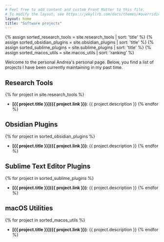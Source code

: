 ```yaml
---
# Feel free to add content and custom Front Matter to this file.
# To modify the layout, see https://jekyllrb.com/docs/themes/#overriding-theme-defaults
layout: home
title: "Software projects"
---
```


{% assign sorted_research_tools = site.research_tools | sort: 'title' %}
{% assign sorted_obsidian_plugins = site.obsidian_plugins | sort: 'title' %}
{% assign sorted_sublime_plugins = site.sublime_plugins | sort: 'title' %}
{% assign sorted_macos_utils = site.macos_utils | sort: 'ranking' %}

Welcome to the personal Andrea's personal page. Below, you find a list of projects I have been currently maintaining in my past time.

## Research Tools
{% for project in site.research_tools %}
- **[{{ project.title }}]({{ project.link }})**: {{ project.description }}
{% endfor %}

## Obsidian Plugins
{% for project in sorted_obsidian_plugins %}
- **[{{ project.title }}]({{ project.link }})**: {{ project.description }}
{% endfor %}

## Sublime Text Editor Plugins
{% for project in sorted_sublime_plugins %}
- **[{{ project.title }}]({{ project.link }})**: {{ project.description }}
{% endfor %}

## macOS Utilities
{% for project in sorted_macos_utils %}
- **[{{ project.title }}]({{ project.link }})**: {{ project.description }}
{% endfor %}

